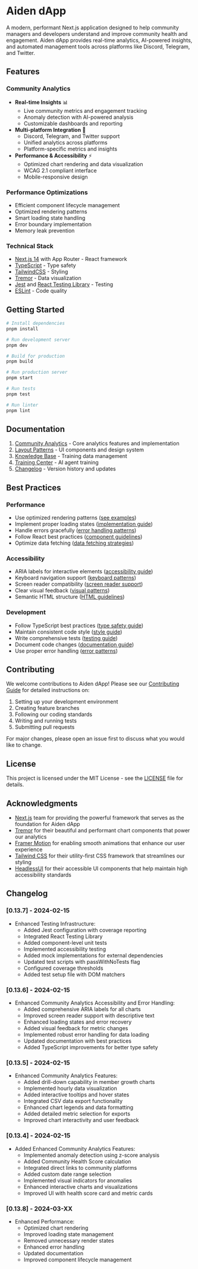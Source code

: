 # Aiden dApp

A modern, performant Next.js application designed to help community managers and developers understand and improve community health and engagement. Aiden dApp provides real-time analytics, AI-powered insights, and automated management tools across platforms like Discord, Telegram, and Twitter.

## Features

### Community Analytics
- **Real-time Insights** 📊
  - Live community metrics and engagement tracking
  - Anomaly detection with AI-powered analysis
  - Customizable dashboards and reporting
- **Multi-platform Integration** 🔗
  - Discord, Telegram, and Twitter support
  - Unified analytics across platforms
  - Platform-specific metrics and insights
- **Performance & Accessibility** ⚡
  - Optimized chart rendering and data visualization
  - WCAG 2.1 compliant interface
  - Mobile-responsive design

### Performance Optimizations
- Efficient component lifecycle management
- Optimized rendering patterns
- Smart loading state handling
- Error boundary implementation
- Memory leak prevention

### Technical Stack
- [Next.js 14](https://nextjs.org/) with App Router - React framework
- [TypeScript](https://www.typescriptlang.org/) - Type safety
- [TailwindCSS](https://tailwindcss.com/) - Styling
- [Tremor](https://www.tremor.so/) - Data visualization
- [Jest](https://jestjs.io/) and [React Testing Library](https://testing-library.com/docs/react-testing-library/intro/) - Testing
- [ESLint](https://eslint.org/) - Code quality

## Getting Started

```bash
# Install dependencies
pnpm install

# Run development server
pnpm dev

# Build for production
pnpm build

# Run production server
pnpm start

# Run tests
pnpm test

# Run linter
pnpm lint
```

## Documentation

1. [Community Analytics](./docs/community-analytics.md) - Core analytics features and implementation
2. [Layout Patterns](./docs/LAYOUT_PATTERNS.md) - UI components and design system
3. [Knowledge Base](./docs/knowledge-base.md) - Training data management
4. [Training Center](./docs/training-center.md) - AI agent training
5. [Changelog](./CHANGELOG.md) - Version history and updates

## Best Practices

### Performance
- Use optimized rendering patterns ([see examples](./docs/LAYOUT_PATTERNS.md#performance))
- Implement proper loading states ([implementation guide](./docs/community-analytics.md#loading-states))
- Handle errors gracefully ([error handling patterns](./docs/community-analytics.md#error-handling))
- Follow React best practices ([component guidelines](./docs/LAYOUT_PATTERNS.md#best-practices))
- Optimize data fetching ([data fetching strategies](./docs/community-analytics.md#data-fetching))

### Accessibility
- ARIA labels for interactive elements ([accessibility guide](./docs/LAYOUT_PATTERNS.md#accessibility))
- Keyboard navigation support ([keyboard patterns](./docs/LAYOUT_PATTERNS.md#keyboard-navigation))
- Screen reader compatibility ([screen reader support](./docs/LAYOUT_PATTERNS.md#screen-reader-support))
- Clear visual feedback ([visual patterns](./docs/LAYOUT_PATTERNS.md#visual-accessibility))
- Semantic HTML structure ([HTML guidelines](./docs/LAYOUT_PATTERNS.md#semantic-html))

### Development
- Follow TypeScript best practices ([type safety guide](./docs/community-analytics.md#typescript))
- Maintain consistent code style ([style guide](./docs/LAYOUT_PATTERNS.md#style-guide))
- Write comprehensive tests ([testing guide](./docs/community-analytics.md#testing))
- Document code changes ([documentation guide](./docs/community-analytics.md#documentation))
- Use proper error handling ([error patterns](./docs/community-analytics.md#error-handling))

## Contributing

We welcome contributions to Aiden dApp! Please see our [Contributing Guide](./CONTRIBUTING.md) for detailed instructions on:

1. Setting up your development environment
2. Creating feature branches
3. Following our coding standards
4. Writing and running tests
5. Submitting pull requests

For major changes, please open an issue first to discuss what you would like to change.

## License

This project is licensed under the MIT License - see the [LICENSE](LICENSE) file for details.

## Acknowledgments

- [Next.js](https://nextjs.org/) team for providing the powerful framework that serves as the foundation for Aiden dApp
- [Tremor](https://www.tremor.so/) for their beautiful and performant chart components that power our analytics
- [Framer Motion](https://www.framer.com/motion/) for enabling smooth animations that enhance our user experience
- [Tailwind CSS](https://tailwindcss.com/) for their utility-first CSS framework that streamlines our styling
- [HeadlessUI](https://headlessui.com/) for their accessible UI components that help maintain high accessibility standards

## Changelog

### [0.13.7] - 2024-02-15

- Enhanced Testing Infrastructure:
  - Added Jest configuration with coverage reporting
  - Integrated React Testing Library
  - Added component-level unit tests
  - Implemented accessibility testing
  - Added mock implementations for external dependencies
  - Updated test scripts with passWithNoTests flag
  - Configured coverage thresholds
  - Added test setup file with DOM matchers

### [0.13.6] - 2024-02-15

- Enhanced Community Analytics Accessibility and Error Handling:
  - Added comprehensive ARIA labels for all charts
  - Improved screen reader support with descriptive text
  - Enhanced loading states and error recovery
  - Added visual feedback for metric changes
  - Implemented robust error handling for data loading
  - Updated documentation with best practices
  - Added TypeScript improvements for better type safety

### [0.13.5] - 2024-02-15

- Enhanced Community Analytics Features:
  - Added drill-down capability in member growth charts
  - Implemented hourly data visualization
  - Added interactive tooltips and hover states
  - Integrated CSV data export functionality
  - Enhanced chart legends and data formatting
  - Added detailed metric selection for exports
  - Improved chart interactivity and user feedback

### [0.13.4] - 2024-02-15

- Added Enhanced Community Analytics Features:
  - Implemented anomaly detection using z-score analysis
  - Added Community Health Score calculation
  - Integrated direct links to community platforms
  - Added custom date range selection
  - Implemented visual indicators for anomalies
  - Enhanced interactive charts and visualizations
  - Improved UI with health score card and metric cards

### [0.13.8] - 2024-03-XX

- Enhanced Performance:
  - Optimized chart rendering
  - Improved loading state management
  - Removed unnecessary render states
  - Enhanced error handling
  - Updated documentation
  - Improved component lifecycle management
